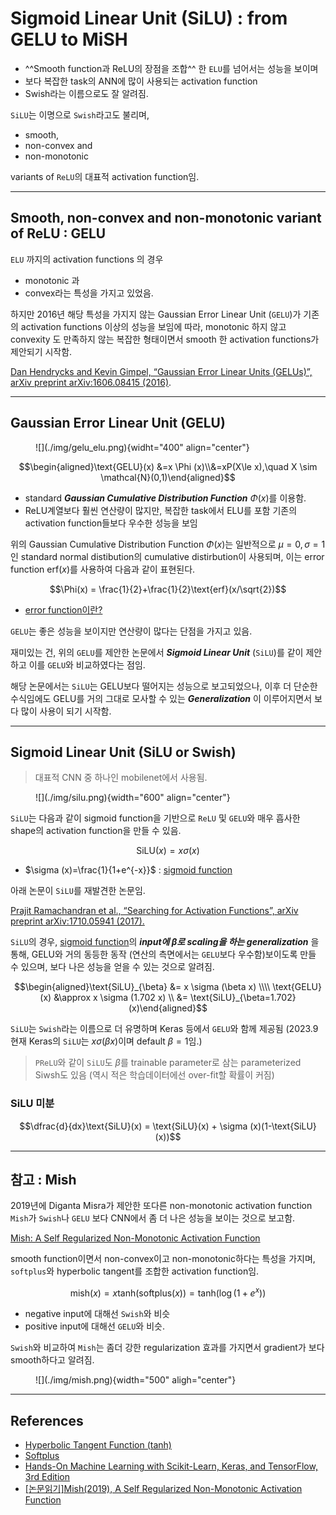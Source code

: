 # Sigmoid Linear Unit (SiLU) : from GELU to MiSH

* ^^Smooth function과 ReLU의 장점을 조합^^ 한 `ELU`를 넘어서는 성능을 보이며 
* 보다 복잡한 task의 ANN에 많이 사용되는 activation function
* Swish라는 이름으로도 잘 알려짐.

`SiLU`는 이명으로 `Swish`라고도 불리며, 

* smooth, 
* non-convex and 
* non-monotonic 

variants of `ReLU`의 대표적 activation function임.

---

## Smooth, non-convex and non-monotonic variant of ReLU : GELU

`ELU` 까지의 activation functions 의 경우 

* monotonic 과 
* convex라는 특성을 가지고 있었음. 

하지만 2016년 해당 특성을 가지지 않는 Gaussian Error Linear Unit (`GELU`)가 기존의 activation functions 이상의 성능을 보임에 따라, monotonic 하지 않고 convexity 도 만족하지 않는 복잡한 형태이면서 smooth 한 activation functions가 제안되기 시작함.

[Dan Hendrycks and Kevin Gimpel, “Gaussian Error Linear Units (GELUs)”, arXiv preprint arXiv:1606.08415 (2016)](https://arxiv.org/abs/1606.08415).

---

## Gaussian Error Linear Unit (GELU)

<figure markdown>
![](./img/gelu_elu.png){widht="400" align="center"}
</figure>

$$\begin{aligned}\text{GELU}(x) &=x \Phi (x)\\&=xP(X\le x),\quad X \sim \mathcal{N}(0,1)\end{aligned}$$

* standard ***Gaussian Cumulative Distribution Function*** $\Phi(x)$를 이용함.
* ReLU계열보다 훨씬 연산량이 많지만, 복잡한 task에서 ELU를 포함 기존의 activation function들보다 우수한 성능을 보임

위의 Gaussian Cumulative Distribution Function $\Phi(x)$는 일반적으로 $\mu=0, \sigma=1$인 standard normal distibution의 cumulative distirbution이 사용되며, 이는 error function $\text{erf}(x)$를 사용하여 다음과 같이 표현된다.

$$\Phi(x) = \frac{1}{2}+\frac{1}{2}\text{erf}(x/\sqrt{2})$$

* [error function이란?](https://dsaint31.tistory.com/612)

`GELU`는 좋은 성능을 보이지만 연산량이 많다는 단점을 가지고 있음. 

재미있는 건, 위의 `GELU`를 제안한 논문에서 ***Sigmoid Linear Unit*** (`SiLU`)를 같이 제안하고 이를 `GELU`와 비교하였다는 점임.

해당 논문에서는 `SiLU`는 GELU보다 떨어지는 성능으로 보고되었으나, 이후 더 단순한 수식임에도 GELU를 거의 그대로 모사할 수 있는 ***Generalization*** 이 이루어지면서 보다 많이 사용이 되기 시작함.

---

## Sigmoid Linear Unit (SiLU or Swish)

> 대표적 CNN 중 하나인 mobilenet에서 사용됨.

<figure markdown>
![](./img/silu.png){width="600" align="center"}
</figure>

`SiLU`는 다음과 같이 sigmoid function을 기반으로 `ReLU` 및 `GELU`와 매우 흡사한 shape의 activation function을 만들 수 있음.

$$\text{SiLU}(x)=x \sigma(x)$$

* $\sigma (x)=\frac{1}{1+e^{-x}}$ : [sigmoid function](https://dsaint31.tistory.com/577)

아래 논문이 `SiLU`를 재발견한 논문임.

[Prajit Ramachandran et al., “Searching for Activation Functions”, arXiv preprint arXiv:1710.05941 (2017).](https://arxiv.org/abs/1710.05941)

`SiLU`의 경우, [sigmoid function](https://dsaint31.tistory.com/577)의 ***input에 $\beta$로 scaling을 하는 generalization*** 을 통해, GELU와 거의 동등한 동작 (연산의 측면에서는 `GELU`보다 우수함)보이도록 만들 수 있으며, 보다 나은 성능을 얻을 수 있는 것으로 알려짐.

$$\begin{aligned}\text{SiLU}_{\beta} &= x \sigma (\beta x) \\\\ \text{GELU}(x) &\approx x \sigma (1.702 x) \\ &= \text{SiLU}_{\beta=1.702}(x)\end{aligned}$$

`SiLU`는 `Swish`라는 이름으로 더 유명하며 Keras 등에서 `GELU`와 함께 제공됨 (2023.9 현재 Keras의 `SiLU`는 $x \sigma (\beta x)$이며 default $\beta=1$임.)

> `PReLU`와 같이 `SiLU`도 $\beta$를 trainable parameter로 삼는 parameterized Siwsh도 있음 (역시 적은 학습데이터에선 over-fit할 확률이 커짐)

### SiLU 미분

$$\dfrac{d}{dx}\text{SiLU}(x) = \text{SiLU}(x) + \sigma (x)(1-\text{SiLU}(x))$$

---

## 참고 : Mish

2019년에 Diganta Misra가 제안한 또다른 non-monotonic activation function `Mish`가 `Swish`나 `GELU` 보다 CNN에서 좀 더 나은 성능을 보이는 것으로 보고함.

[Mish: A Self Regularized Non-Monotonic Activation Function](https://arxiv.org/abs/1908.08681)

smooth function이면서 non-convex이고 non-monotonic하다는 특성을 가지며, `softplus`와 hyperbolic tangent를 조합한 activation function임.

$$\text{mish}(x)=x \text{tanh}(\text{softplus}(x)) = \text{tanh}(\log (1+e^x))$$

* negative input에 대해선 `Swish`와 비슷
* positive input에 대해선 `GELU`와 비슷.

`Swish`와 비교하여 `Mish`는 좀더 강한 regularization 효과를 가지면서 gradient가 보다 smooth하다고 알려짐.

<figure markdown>
![](./img/mish.png){width="500" aligh="center"}
</figure>

---

## References

* [Hyperbolic Tangent Function (tanh)](https://dsaint31.tistory.com/577)
* [Softplus](https://dsaint31.tistory.com/250)
* [Hands-On Machine Learning with Scikit-Learn, Keras, and TensorFlow, 3rd Edition](https://learning.oreilly.com/library/view/hands-on-machine-learning/9781098125967/)
* [[논문읽기]Mish(2019), A Self Regularized Non-Monotonic Activation Function](https://deep-learning-study.tistory.com/636)